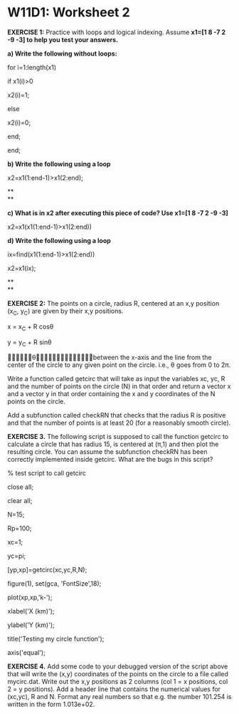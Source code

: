 # W11D1: Worksheet 2

**EXERCISE 1:** Practice with loops and logical indexing. Assume
**x1=\[1 8 -7 2 -9 -3\] to help you test your answers.**

**a) Write the following without loops:**

for i=1:length(x1)

if x1(i)\>0

x2(i)=1;

else

x2(i)=0;

end;

end;

**b) Write the following using a loop**

x2=x1(1:end-1)\>x1(2:end);

**  
**

**c) What is in x2 after executing this piece of code? Use x1=\[1 8 -7 2
-9 -3\]**

x2=x1(x1(1:end-1)\>x1(2:end))

**d) Write the following using a loop**

ix=find(x1(1:end-1)\>x1(2:end))

x2=x1(ix);

**  
**

**EXERCISE 2:** The points on a circle, radius R, centered at an x,y
position (x<sub>C</sub>, y<sub>C</sub>) are given by their x,y
positions.

x = x<sub>C</sub> + R cosθ

y = y<sub>C</sub> + R sinθ

θbetween the x-axis and the line from the center of
the circle to any given point on the circle. i.e., θ goes from 0 to 2π.

Write a function called getcirc that will take as input the variables
xc, yc, R and the number of points on the circle (N) in that order and
return a vector x and a vector y in that order containing the x and y
coordinates of the N points on the circle.

Add a subfunction called checkRN that checks that the radius R is
positive and that the number of points is at least 20 (for a reasonably
smooth circle).

**EXERCISE 3.** The following script is supposed to call the function
getcirc to calculate a circle that has radius 15, is centered at (π,1)
and then plot the resulting circle. You can assume the subfunction
checkRN has been correctly implemented inside getcirc. What are the bugs
in this script?

% test script to call getcirc

close all;

clear all;

N=15;

Rp=100;

xc=1;

yc=pi;

\[yp,xp\]=getcirc(xc,yc,R,N);

figure(1), set(gca, 'FontSize',18);

plot(xp,xp,'k-');

xlabel('X (km)');

ylabel('Y (km)');

title('Testing my circle function');

axis('equal');

**EXERCISE 4.** Add some code to your debugged version of the script
above that will write the (x,y) coordinates of the points on the circle
to a file called mycirc.dat. Write out the x,y positions as 2 columns
(col 1 = x positions, col 2 = y positions). Add a header line that
contains the numerical values for (xc,yc), R and N. Format any real
numbers so that e.g. the number 101.254 is written in the form
1.013e+02.
